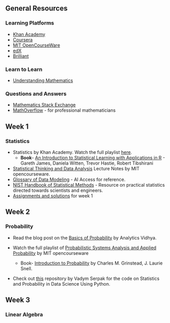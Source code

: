 ## General Resources

### Learning Platforms

* [Khan Academy](https://www.khanacademy.org/math)
* [Coursera](https://www.coursera.org/courses?query=mathematics&languages=en)
* [MIT OpenCourseWare](http://ocw.mit.edu/courses/mathematics/)
* [edX](https://www.edx.org/course/subject/math)
* [Brilliant](https://brilliant.org/)

### Learn to Learn

* [Understanding Mathematics](https://github.com/nelson-brochado/understanding-math)

### Questions and Answers

* [Mathematics Stack Exchange](http://math.stackexchange.com/)
* [MathOverflow](http://mathoverflow.net/) - for professional mathematicians

## Week 1 
### Statistics
- Statistics by Khan Academy. Watch the full playlist [here](https://www.youtube.com/watch?v=uhxtUt_-GyM&list=PL1328115D3D8A2566).
  - **Book**- [An Introduction to Statistical Learning with Applications in R](http://www-bcf.usc.edu/~gareth/ISL/ISLR%20First%20Printing.pdf) - Gareth James, 
  Daniela Witten, Trevor Hastie, Robert Tibshirani
- [Statistical Thinking and Data Analysis](https://ocw.mit.edu/courses/sloan-school-of-management/15-075j-statistical-thinking-and-data-analysis-fall-2011/lecture-notes/) Lecture Notes
  by MIT opencourseware.
- [Glossary of Data Modeling](https://web.archive.org/web/20130523134625/http://www.aiaccess.net/e_gm.htm) - AI Access for reference.
- [NIST Handbook of Statistical Methods](http://itl.nist.gov/div898/handbook/index.htm) - Resource 
  on practical statistics directed towards scientists and engineers.
- [Assignments and solutions](https://github.com/soumyadip1995/Mathematics_for_AI_in_5_weeks/tree/master/Week%201%20Assignment) for week 1


## Week 2
### Probability
- Read the blog post on the [Basics of Probability](https://www.analyticsvidhya.com/blog/2017/02/basic-probability-data-science-with-examples/) by Analytics Vidhya.
- Watch the full playlist of [Probabilistic Systems Analysis and Applied Probability](https://www.youtube.com/watch?v=j9WZyLZCBzs&list=PLUl4u3cNGP61MdtwGTqZA0MreSaDybji8) by MIT opencourseware
  - Book- [Introduction to Probability](https://www.dartmouth.edu/~chance/teaching_aids/books_articles/probability_book/amsbook.mac.pdf) by Charles M. Grinstead, J. Laurie Snell.

- Check out [this](https://github.com/VSerpak/DSE210x-Statistics-and-Probability-in-Data-Science-using-Python) repository by Vadym Serpak for the code on Statistics and Probability in Data Science Using Python.

## Week 3
### Linear Algebra


